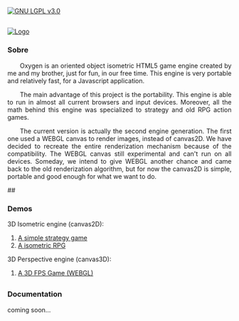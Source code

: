 
[![GNU LGPL v3.0](http://www.gnu.org/graphics/lgplv3-88x31.png)](http://www.gnu.org/licenses/lgpl.html)
##
[![Logo](https://raw.githubusercontent.com/AlissonLinhares/Oxygen/master/logo/logo.png)](#)

### Sobre

<p style="text-indent: 2em;" align="justify">
Oxygen is an oriented object isometric HTML5 game engine created by me and my brother, just for fun, in our free time. This engine is very portable and relatively fast, for a Javascript application.
</p>

<p style="text-indent: 2em;" align="justify">
The main advantage of this project is the portability. This engine is able to run in almost all current browsers and input devices. Moreover, all the math behind this engine was specialized to strategy and old RPG action games.
</p>

<p style="text-indent: 2em;" align="justify">
The current version is actually the second engine generation. The first one used a WEBGL canvas to render images, instead of canvas2D. We have decided to recreate the entire renderization mechanism because of the compatibility. The WEBGL canvas still experimental and can't run on all devices. Someday, we intend to give WEBGL another chance and came back to the old renderization algorithm, but for now the canvas2D is simple, portable and good enough for what we want to do.
</p>
##

### Demos
3D Isometric engine (canvas2D):

1. <a href="http://www.alinhares.com/Oxygen/demo/demo.html">A simple strategy game</a></br>
2. <a href="http://www.alinhares.com/Oxygen/demo/demo2.html">A isometric RPG</a></br>
	
3D Perspective engine (canvas3D):

1. <a href="http://www.alinhares.com/Oxygen/webgl/index.html">A 3D FPS Game (WEBGL)</a></br>

##
### Documentation
coming soon...

